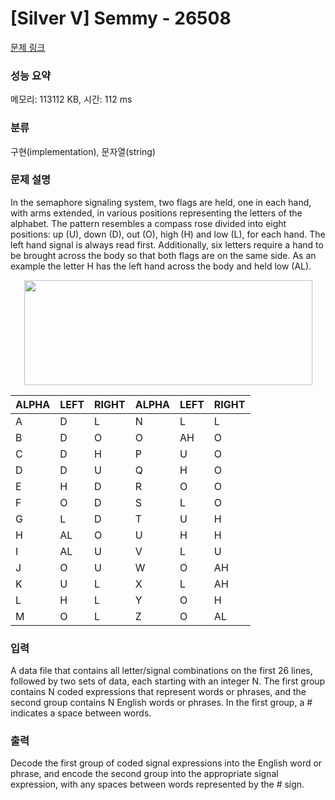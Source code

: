 # [Silver V] Semmy - 26508 

[문제 링크](https://www.acmicpc.net/problem/26508) 

### 성능 요약

메모리: 113112 KB, 시간: 112 ms

### 분류

구현(implementation), 문자열(string)

### 문제 설명

<p>In the semaphore signaling system, two flags are held, one in each hand, with arms extended, in various positions representing the letters of the alphabet. The pattern resembles a compass rose divided into eight positions: up (U), down (D), out (O), high (H) and low (L), for each hand. The left hand signal is always read first. Additionally, six letters require a hand to be brought across the body so that both flags are on the same side. As an example the letter H has the left hand across the body and held low (AL).</p>

<p style="text-align: center;"><img alt="" src="https://upload.acmicpc.net/53297d99-3eec-4e38-b373-e650844e8fdb/-/preview/" style="width: 461px; height: 168px;"></p>

<table class="table table-bordered th-center td-center table-center-40">
	<thead>
		<tr>
			<th>ALPHA</th>
			<th>LEFT</th>
			<th>RIGHT</th>
			<th>ALPHA</th>
			<th>LEFT</th>
			<th>RIGHT</th>
		</tr>
	</thead>
	<tbody>
		<tr>
			<td>A</td>
			<td>D</td>
			<td>L</td>
			<td>N</td>
			<td>L</td>
			<td>L</td>
		</tr>
		<tr>
			<td>B</td>
			<td>D</td>
			<td>O</td>
			<td>O</td>
			<td>AH</td>
			<td>O</td>
		</tr>
		<tr>
			<td>C</td>
			<td>D</td>
			<td>H</td>
			<td>P</td>
			<td>U</td>
			<td>O</td>
		</tr>
		<tr>
			<td>D</td>
			<td>D</td>
			<td>U</td>
			<td>Q</td>
			<td>H</td>
			<td>O</td>
		</tr>
		<tr>
			<td>E</td>
			<td>H</td>
			<td>D</td>
			<td>R</td>
			<td>O</td>
			<td>O</td>
		</tr>
		<tr>
			<td>F</td>
			<td>O</td>
			<td>D</td>
			<td>S</td>
			<td>L</td>
			<td>O</td>
		</tr>
		<tr>
			<td>G</td>
			<td>L</td>
			<td>D</td>
			<td>T</td>
			<td>U</td>
			<td>H</td>
		</tr>
		<tr>
			<td>H</td>
			<td>AL</td>
			<td>O</td>
			<td>U</td>
			<td>H</td>
			<td>H</td>
		</tr>
		<tr>
			<td>I</td>
			<td>AL</td>
			<td>U</td>
			<td>V</td>
			<td>L</td>
			<td>U</td>
		</tr>
		<tr>
			<td>J</td>
			<td>O</td>
			<td>U</td>
			<td>W</td>
			<td>O</td>
			<td>AH</td>
		</tr>
		<tr>
			<td>K</td>
			<td>U</td>
			<td>L</td>
			<td>X</td>
			<td>L</td>
			<td>AH</td>
		</tr>
		<tr>
			<td>L</td>
			<td>H</td>
			<td>L</td>
			<td>Y</td>
			<td>O</td>
			<td>H</td>
		</tr>
		<tr>
			<td>M</td>
			<td>O</td>
			<td>L</td>
			<td>Z</td>
			<td>O</td>
			<td>AL</td>
		</tr>
	</tbody>
</table>

### 입력 

 <p>A data file that contains all letter/signal combinations on the first 26 lines, followed by two sets of data, each starting with an integer N. The first group contains N coded expressions that represent words or phrases, and the second group contains N English words or phrases. In the first group, a # indicates a space between words.</p>

### 출력 

 <p>Decode the first group of coded signal expressions into the English word or phrase, and encode the second group into the appropriate signal expression, with any spaces between words represented by the # sign.</p>

